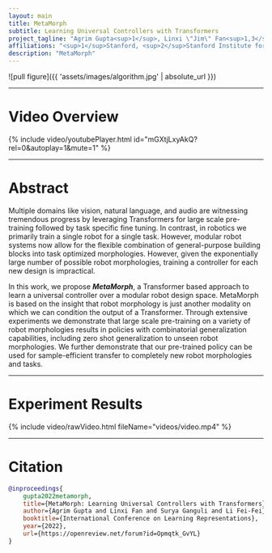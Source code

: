 ```yaml
---
layout: main
title: MetaMorph
subtitle: Learning Universal Controllers with Transformers
project_tagline: "Agrim Gupta<sup>1</sup>, Linxi \"Jim\" Fan<sup>1,3</sup>, Surya Ganguli<sup>1,2</sup>, Li Fei-Fei<sup>1,2</sup>"
affiliations: "<sup>1</sup>Stanford, <sup>2</sup>Stanford Institute for Human-Centered AI, <sup>3</sup>NVIDIA"
description: "MetaMorph"
---
```


![pull figure]({{ 'assets/images/algorithm.jpg' | absolute_url }})

-------------
# Video Overview


{% include video/youtubePlayer.html id="mGXtjLxyAkQ?rel=0&amp;autoplay=1&mute=1" %}

-------------
# Abstract


Multiple domains like vision, natural language, and audio are witnessing tremendous progress by leveraging Transformers for large scale pre-training followed by task specific fine tuning. In contrast, in robotics we primarily train a single robot for a single task. However, modular robot systems now allow for the flexible combination of general-purpose building blocks into task optimized morphologies. However, given the exponentially large number of possible robot morphologies, training a controller for each new design is impractical.

In this work, we propose ***MetaMorph***, a Transformer based approach to learn a universal controller over a modular robot design space. MetaMorph is based on the insight that robot morphology is just another modality on which we can condition the output of a Transformer. Through extensive experiments we demonstrate that large scale pre-training on a variety of robot morphologies results in policies with combinatorial generalization capabilities, including zero shot generalization to unseen robot morphologies. We further demonstrate that our pre-trained policy can be used for sample-efficient transfer to completely new robot morphologies and tasks.


-------------
# Experiment Results

{% include video/rawVideo.html fileName="videos/video.mp4" %}

-------------

# Citation

```bibtex
@inproceedings{
    gupta2022metamorph,
    title={MetaMorph: Learning Universal Controllers with Transformers},
    author={Agrim Gupta and Linxi Fan and Surya Ganguli and Li Fei-Fei},
    booktitle={International Conference on Learning Representations},
    year={2022},
    url={https://openreview.net/forum?id=Opmqtk_GvYL}
}
```
